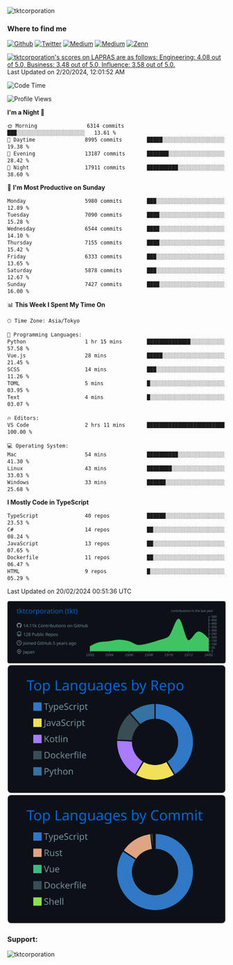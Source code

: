 <p align="left"> <img src="https://komarev.com/ghpvc/?username=tktcorporation&label=Profile%20views&color=0e75b6&style=flat" alt="tktcorporation" /> </p>

<h3>Where to find me</h3>
<p>
<a href="https://github.com/tktcorporation" target="_blank"><img alt="Github" src="https://img.shields.io/badge/GitHub-%2312100E.svg?&style=for-the-badge&logo=Github&logoColor=white" /></a>
<a href="https://twitter.com/tktcorporation" target="_blank"><img alt="Twitter" src="https://img.shields.io/badge/twitter-%231DA1F2.svg?&style=for-the-badge&logo=twitter&logoColor=white" /></a>
<a href="https://www.linkedin.com/in/tktcorporation" target="_blank"><img alt="Medium" src="https://img.shields.io/badge/linkdin-0a66c2.svg?&style=for-the-badge&logo=linkedin&logoColor=white" /></a>
<a href="https://qiita.com/tktcorporation" target="_blank"><img alt="Medium" src="https://img.shields.io/badge/qiita-55C500.svg?&style=for-the-badge&logo=qiita&logoColor=white" /></a>
<a href="https://zenn.dev/tktcorporation" target="_blank"><img alt="Zenn" src="https://img.shields.io/badge/Zenn-3EA8FF.svg?&style=for-the-badge&logo=Zenn&logoColor=white" /></a>
</p>

<!--START_SECTION:lapras-card-->
<p ><a href="https://lapras.com/public/tktcorporation" target="_blank" rel="noopener noreferrer"><img alt="tktcorporation's scores on LAPRAS are as follows: Engineering: 4.08 out of 5.0, Business: 3.48 out of 5.0, Influence: 3.58 out of 5.0." src="https://lapras-card-generator.vercel.app/api/svg?e=4.08&b=3.48&i=3.58&b1=%23232323&b2=%236d6d6d&i1=%23212121&i2=%23818181&l=en" width="300" ></a>  
Last Updated on 2/20/2024, 12:01:52 AM</p>
<!--END_SECTION:lapras-card-->
  
<!--START_SECTION:waka-->
![Code Time](http://img.shields.io/badge/Code%20Time-1%2C399%20hrs%2046%20mins-blue)

![Profile Views](http://img.shields.io/badge/Profile%20Views-3-blue)

**I'm a Night 🦉** 

```text
🌞 Morning                6314 commits        ███░░░░░░░░░░░░░░░░░░░░░░   13.61 % 
🌆 Daytime                8995 commits        █████░░░░░░░░░░░░░░░░░░░░   19.38 % 
🌃 Evening                13187 commits       ███████░░░░░░░░░░░░░░░░░░   28.42 % 
🌙 Night                  17911 commits       ██████████░░░░░░░░░░░░░░░   38.60 % 
```
📅 **I'm Most Productive on Sunday** 

```text
Monday                   5980 commits        ███░░░░░░░░░░░░░░░░░░░░░░   12.89 % 
Tuesday                  7090 commits        ████░░░░░░░░░░░░░░░░░░░░░   15.28 % 
Wednesday                6544 commits        ████░░░░░░░░░░░░░░░░░░░░░   14.10 % 
Thursday                 7155 commits        ████░░░░░░░░░░░░░░░░░░░░░   15.42 % 
Friday                   6333 commits        ███░░░░░░░░░░░░░░░░░░░░░░   13.65 % 
Saturday                 5878 commits        ███░░░░░░░░░░░░░░░░░░░░░░   12.67 % 
Sunday                   7427 commits        ████░░░░░░░░░░░░░░░░░░░░░   16.00 % 
```


📊 **This Week I Spent My Time On** 

```text
🕑︎ Time Zone: Asia/Tokyo

💬 Programming Languages: 
Python                   1 hr 15 mins        ██████████████░░░░░░░░░░░   57.58 % 
Vue.js                   28 mins             █████░░░░░░░░░░░░░░░░░░░░   21.45 % 
SCSS                     14 mins             ███░░░░░░░░░░░░░░░░░░░░░░   11.26 % 
TOML                     5 mins              █░░░░░░░░░░░░░░░░░░░░░░░░   03.95 % 
Text                     4 mins              █░░░░░░░░░░░░░░░░░░░░░░░░   03.07 % 

🔥 Editors: 
VS Code                  2 hrs 11 mins       █████████████████████████   100.00 % 

💻 Operating System: 
Mac                      54 mins             ██████████░░░░░░░░░░░░░░░   41.30 % 
Linux                    43 mins             ████████░░░░░░░░░░░░░░░░░   33.03 % 
Windows                  33 mins             ██████░░░░░░░░░░░░░░░░░░░   25.68 % 
```

**I Mostly Code in TypeScript** 

```text
TypeScript               40 repos            ██████░░░░░░░░░░░░░░░░░░░   23.53 % 
C#                       14 repos            ██░░░░░░░░░░░░░░░░░░░░░░░   08.24 % 
JavaScript               13 repos            ██░░░░░░░░░░░░░░░░░░░░░░░   07.65 % 
Dockerfile               11 repos            ██░░░░░░░░░░░░░░░░░░░░░░░   06.47 % 
HTML                     9 repos             █░░░░░░░░░░░░░░░░░░░░░░░░   05.29 % 
```




 Last Updated on 20/02/2024 00:51:36 UTC
<!--END_SECTION:waka-->

[![](https://raw.githubusercontent.com/tktcorporation/tktcorporation/master/profile-summary-card-output/github_dark/0-profile-details.svg)](https://github.com/vn7n24fzkq/github-profile-summary-cards)
[![](https://raw.githubusercontent.com/tktcorporation/tktcorporation/master/profile-summary-card-output/github_dark/1-repos-per-language.svg)](https://github.com/vn7n24fzkq/github-profile-summary-cards) [![](https://raw.githubusercontent.com/tktcorporation/tktcorporation/master/profile-summary-card-output/github_dark/2-most-commit-language.svg)](https://github.com/vn7n24fzkq/github-profile-summary-cards)

<h3 align="left">Support:</h3>
<p><a href="https://www.buymeacoffee.com/tktcorporation"> <img align="left" src="https://cdn.buymeacoffee.com/buttons/v2/default-yellow.png" height="50" width="210" alt="tktcorporation" /></a></p><br><br>

